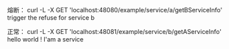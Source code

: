 熔断：
curl -L -X GET 'localhost:48080/example/service/a/getBServiceInfo'
trigger the refuse for service b

正常：
curl -L -X GET 'localhost:48081/example/service/b/getAServiceInfo'
hello world ! I'am a service